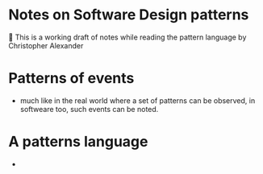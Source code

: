 # Notes on Software Design patterns 
📖 This is a working draft of notes while reading the pattern language by Christopher Alexander 

# Patterns of events 
* much like in the real world where a set of patterns can be observed, in softweare too, such events can be noted. 
  

# A patterns language 
* 
